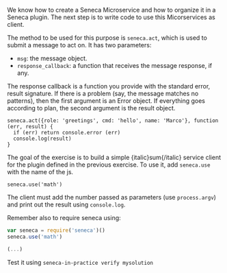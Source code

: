 We know how to create a Seneca Microservice and how to organize it in a Seneca
plugin. The next step is to write code to use this Micorservices as client.

The method to be used for this purpose is `seneca.act`, which is used to submit
a message to act on. It has two parameters:
* `msg`: the message object.
* `response_callback`: a function that receives the message response, if any.

The response callback is a function you provide with the standard error, result signature.
If there is a problem (say, the message matches no patterns), then the first argument is an Error object.
If everything goes according to plan, the second argument is the result object.

```
seneca.act({role: 'greetings', cmd: 'hello', name: 'Marco'}, function (err, result) {
  if (err) return console.error (err)
  console.log(result)
}
```
The goal of the exercise is to build a simple {italic}sum{/italic} service client
for the plugin defined in the previous exercise. To use it, add `seneca.use` with
the name of the js.

```
seneca.use('math')
```
The client must add the number passed as parameters (use `process.argv`) and
print out the result using `console.log`. 

Remember also to require seneca using:

``` javascript
var seneca = require('seneca')()
seneca.use('math')

(...)
```

Test it using `seneca-in-practice verify mysolution`
